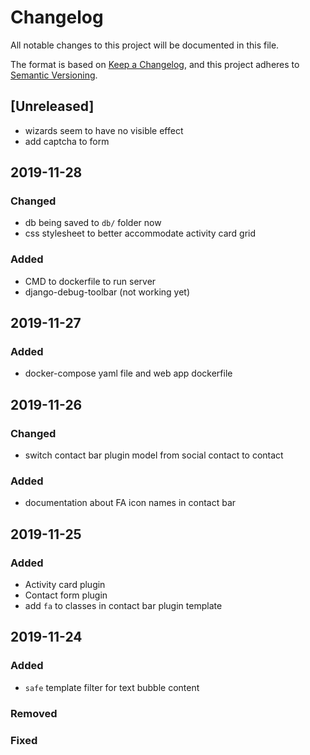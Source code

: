 # Changelog
All notable changes to this project will be documented in this file.

The format is based on [Keep a Changelog](https://keepachangelog.com/en/1.0.0/),
and this project adheres to [Semantic Versioning](https://semver.org/spec/v2.0.0.html).

## [Unreleased]
- wizards seem to have no visible effect
- add captcha to form

## 2019-11-28
### Changed
- db being saved to `db/` folder now
- css stylesheet to better accommodate activity card grid

### Added
- CMD to dockerfile to run server
- django-debug-toolbar (not working yet)

## 2019-11-27
### Added
- docker-compose yaml file and web app dockerfile


## 2019-11-26
### Changed
- switch contact bar plugin model from social contact to contact

### Added
- documentation about FA icon names in contact bar


## 2019-11-25
### Added
- Activity card plugin
- Contact form plugin
- add `fa` to classes in contact bar plugin template


## 2019-11-24
### Added
- `safe` template filter for text bubble content




### Removed

### Fixed
